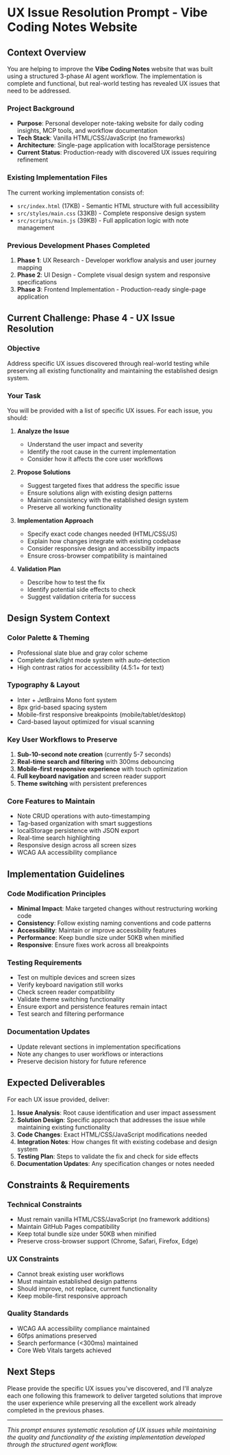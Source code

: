 # UX Issue Resolution Prompt - Vibe Coding Notes Website

## Context Overview

You are helping to improve the **Vibe Coding Notes** website that was built using a structured 3-phase AI agent workflow. The implementation is complete and functional, but real-world testing has revealed UX issues that need to be addressed.

### Project Background
- **Purpose**: Personal developer note-taking website for daily coding insights, MCP tools, and workflow documentation
- **Tech Stack**: Vanilla HTML/CSS/JavaScript (no frameworks)
- **Architecture**: Single-page application with localStorage persistence
- **Current Status**: Production-ready with discovered UX issues requiring refinement

### Existing Implementation Files
The current working implementation consists of:
- `src/index.html` (17KB) - Semantic HTML structure with full accessibility
- `src/styles/main.css` (33KB) - Complete responsive design system
- `src/scripts/main.js` (39KB) - Full application logic with note management

### Previous Development Phases Completed
1. **Phase 1**: UX Research - Developer workflow analysis and user journey mapping
2. **Phase 2**: UI Design - Complete visual design system and responsive specifications  
3. **Phase 3**: Frontend Implementation - Production-ready single-page application

## Current Challenge: Phase 4 - UX Issue Resolution

### Objective
Address specific UX issues discovered through real-world testing while preserving all existing functionality and maintaining the established design system.

### Your Task
You will be provided with a list of specific UX issues. For each issue, you should:

1. **Analyze the Issue**
   - Understand the user impact and severity
   - Identify the root cause in the current implementation
   - Consider how it affects the core user workflows

2. **Propose Solutions**
   - Suggest targeted fixes that address the specific issue
   - Ensure solutions align with existing design patterns
   - Maintain consistency with the established design system
   - Preserve all working functionality

3. **Implementation Approach**
   - Specify exact code changes needed (HTML/CSS/JS)
   - Explain how changes integrate with existing codebase
   - Consider responsive design and accessibility impacts
   - Ensure cross-browser compatibility is maintained

4. **Validation Plan**
   - Describe how to test the fix
   - Identify potential side effects to check
   - Suggest validation criteria for success

## Design System Context

### Color Palette & Theming
- Professional slate blue and gray color scheme
- Complete dark/light mode system with auto-detection
- High contrast ratios for accessibility (4.5:1+ for text)

### Typography & Layout
- Inter + JetBrains Mono font system
- 8px grid-based spacing system
- Mobile-first responsive breakpoints (mobile/tablet/desktop)
- Card-based layout optimized for visual scanning

### Key User Workflows to Preserve
1. **Sub-10-second note creation** (currently 5-7 seconds)
2. **Real-time search and filtering** with 300ms debouncing
3. **Mobile-first responsive experience** with touch optimization
4. **Full keyboard navigation** and screen reader support
5. **Theme switching** with persistent preferences

### Core Features to Maintain
- Note CRUD operations with auto-timestamping
- Tag-based organization with smart suggestions
- localStorage persistence with JSON export
- Real-time search highlighting
- Responsive design across all screen sizes
- WCAG AA accessibility compliance

## Implementation Guidelines

### Code Modification Principles
- **Minimal Impact**: Make targeted changes without restructuring working code
- **Consistency**: Follow existing naming conventions and code patterns
- **Accessibility**: Maintain or improve accessibility features
- **Performance**: Keep bundle size under 50KB when minified
- **Responsive**: Ensure fixes work across all breakpoints

### Testing Requirements
- Test on multiple devices and screen sizes
- Verify keyboard navigation still works
- Check screen reader compatibility
- Validate theme switching functionality
- Ensure export and persistence features remain intact
- Test search and filtering performance

### Documentation Updates
- Update relevant sections in implementation specifications
- Note any changes to user workflows or interactions
- Preserve decision history for future reference

## Expected Deliverables

For each UX issue provided, deliver:

1. **Issue Analysis**: Root cause identification and user impact assessment
2. **Solution Design**: Specific approach that addresses the issue while maintaining existing functionality
3. **Code Changes**: Exact HTML/CSS/JavaScript modifications needed
4. **Integration Notes**: How changes fit with existing codebase and design system
5. **Testing Plan**: Steps to validate the fix and check for side effects
6. **Documentation Updates**: Any specification changes or notes needed

## Constraints & Requirements

### Technical Constraints
- Must remain vanilla HTML/CSS/JavaScript (no framework additions)
- Maintain GitHub Pages compatibility
- Keep total bundle size under 50KB when minified
- Preserve cross-browser support (Chrome, Safari, Firefox, Edge)

### UX Constraints
- Cannot break existing user workflows
- Must maintain established design patterns
- Should improve, not replace, current functionality
- Keep mobile-first responsive approach

### Quality Standards
- WCAG AA accessibility compliance maintained
- 60fps animations preserved
- Search performance (<300ms) maintained
- Core Web Vitals targets achieved

## Next Steps

Please provide the specific UX issues you've discovered, and I'll analyze each one following this framework to deliver targeted solutions that improve the user experience while preserving all the excellent work already completed in the previous phases.

---

*This prompt ensures systematic resolution of UX issues while maintaining the quality and functionality of the existing implementation developed through the structured agent workflow.*